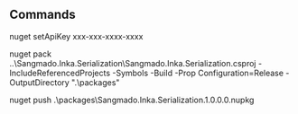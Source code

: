 Commands
------------
nuget setApiKey xxx-xxx-xxxx-xxxx

nuget pack ..\Sangmado.Inka.Serialization\Sangmado.Inka.Serialization.csproj -IncludeReferencedProjects -Symbols -Build -Prop Configuration=Release -OutputDirectory ".\packages"

nuget push .\packages\Sangmado.Inka.Serialization.1.0.0.0.nupkg

